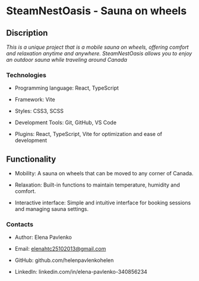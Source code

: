 # SteamNestOasis - Sauna on wheels

## Discription

_This is a unique project that is a mobile sauna on wheels, offering comfort and relaxation anytime and anywhere. SteamNestOasis allows you to enjoy an outdoor sauna while traveling around Canada_

### Technologies

-   Programming language: React, TypeScript

-   Framework: Vite 

-   Styles: CSS3, SCSS 

-   Development Tools: Git, GitHub, VS Code 

-   Plugins: React, TypeScript, Vite for optimization and ease of development 

## Functionality

-   Mobility: A sauna on wheels that can be moved to any corner of Canada. 

-   Relaxation: Built-in functions to maintain temperature, humidity and comfort. 

-   Interactive interface: Simple and intuitive interface for booking sessions and managing sauna settings.

### Contacts

-   Author: Elena Pavlenko 

-   Email: elenahtc25102013@gmail.com 

-   GitHub: github.com/helenpavlenkohelen 

-   LinkedIn: linkedin.com/in/elena-pavlenko-340856234 
